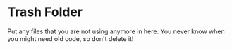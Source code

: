 # Trash Folder

Put any files that you are not using anymore in here. You never know when you might need old code, so don't delete it!